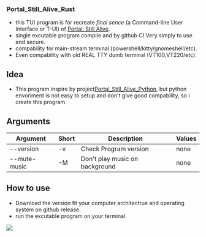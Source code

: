 ### Portal_Still_Alive_Rust
 - this TUI program is for recreate *final sence* (a Command-line User Interface or T-UI) of [Portal: Still Alive](https://theportalwiki.com).
 - single excutable program compile and by github CI Very simply to use and secure.
 - compability for main-stream terminal (powershell/kitty/gnomeshell/etc).
 - Even compability with old REAL TTY dumb terminal (VT100,VT220/etc).

## Idea
 - This program inspire by project[Portal_Still_Alive_Python](https://github.com/errorer/Portal_StillAlive_Python), but python envoriment is not easy to setup and don't give good compability, so i create this program.

## Arguments
| Argument         | Short | Description                                                                                  | Values                                             |
|------------------|-------|----------------------------------------------------------------------------------------------|----------------------------------------------------|
| --version        | -v    | Check Program version                                         | none                                 |
| --mute-music       | -M    | Don't play music on background | none |

## How to use
- Download the version fit your computer architectrue and operating system on github release.
- run the excutable program on your terminal.

![](https://github.com/errorer/Portal_StillAlive_Python/raw/master/still_alive_informer213.jpg)
